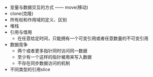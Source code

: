 - 变量与数据交互的方式 —— move(移动)
- clone(克隆)
- 所有权和作用域的定义、区别
- 堆栈
- 引用与借用
    - 在任意给定时间，只能拥有一个可变引用或者任意数量的不可变引用
- 数据竞争
    - 两个或者更多指针同时访问同一数据
    - 至少有一个这样的指针被用来写入数据
    - 不存在同步数据访问的机制
- 不同类型的引用slice